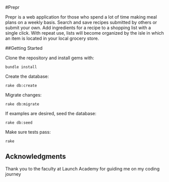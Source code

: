 #Prepr

Prepr is a web application for those who spend a lot of time making meal plans on a weekly basis. Search and save recipes submitted by others or submit your own. Add ingredients for a recipe to a shopping list with a single click. With repeat use, lists will become organized by the isle in which an item is located in your local grocery store.

##Getting Started

Clone the repository and install gems with:

```
bundle install
```

Create the database:
```
rake db:create
```

Migrate changes:
```
rake db:migrate
```

If examples are desired, seed the database:
```
rake db:seed
```

Make sure tests pass:
```
rake
```

## Acknowledgments
Thank you to the faculty at Launch Academy for guiding me on my coding journey
